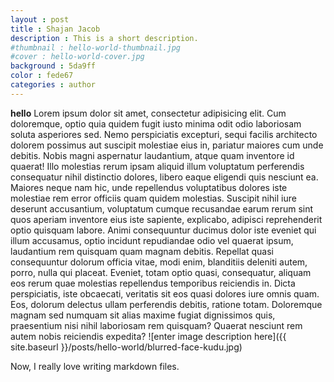 ```yaml
---
layout : post
title : Shajan Jacob
description : This is a short description.
#thumbnail : hello-world-thumbnail.jpg
#cover : hello-world-cover.jpg
background : 5da9ff
color : fede67
categories : author
---
```

**hello**
Lorem ipsum dolor sit amet, consectetur adipisicing elit. Cum doloremque, optio quia quidem fugit iusto minima odit odio laboriosam soluta asperiores sed. Nemo perspiciatis excepturi, sequi facilis architecto dolorem possimus aut suscipit molestiae eius in, pariatur maiores cum unde debitis. Nobis magni aspernatur laudantium, atque quam inventore id quaerat! Illo molestias rerum ipsam aliquid illum voluptatum perferendis consequatur nihil distinctio dolores, libero eaque eligendi quis nesciunt ea. Maiores neque nam hic, unde repellendus voluptatibus dolores iste molestiae rem error officiis quam quidem molestias. Suscipit nihil iure deserunt accusantium, voluptatum cumque recusandae earum rerum sint quos aperiam inventore eius iste sapiente, explicabo, adipisci reprehenderit optio quisquam labore. Animi consequuntur ducimus dolor iste eveniet qui illum accusamus, optio incidunt repudiandae odio vel quaerat ipsum, laudantium rem quisquam quam magnam debitis. Repellat quasi consequuntur dolorum officia vitae, modi enim, blanditiis deleniti autem, porro, nulla qui placeat. Eveniet, totam optio quasi, consequatur, aliquam eos rerum quae molestias repellendus temporibus reiciendis in. Dicta perspiciatis, iste obcaecati, veritatis sit eos quasi dolores iure omnis quam. Eos, dolorum delectus ullam perferendis debitis, ratione totam. Doloremque magnam sed numquam sit alias maxime fugiat dignissimos quis, praesentium nisi nihil laboriosam rem quisquam? Quaerat nesciunt rem autem nobis reiciendis expedita?
![enter image description here]({{ site.baseurl }}/posts/hello-world/blurred-face-kudu.jpg)

Now, I really love writing markdown files.